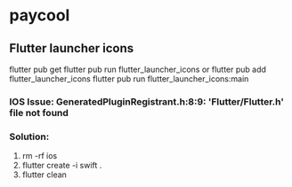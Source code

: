 # paycool

## Flutter launcher icons
flutter pub get
flutter pub run flutter_launcher_icons
or
flutter pub add flutter_launcher_icons
flutter pub run flutter_launcher_icons:main

### IOS Issue: GeneratedPluginRegistrant.h:8:9: 'Flutter/Flutter.h' file not found
### Solution: 
1. rm -rf ios
2. flutter create -i swift .
3. flutter clean
            